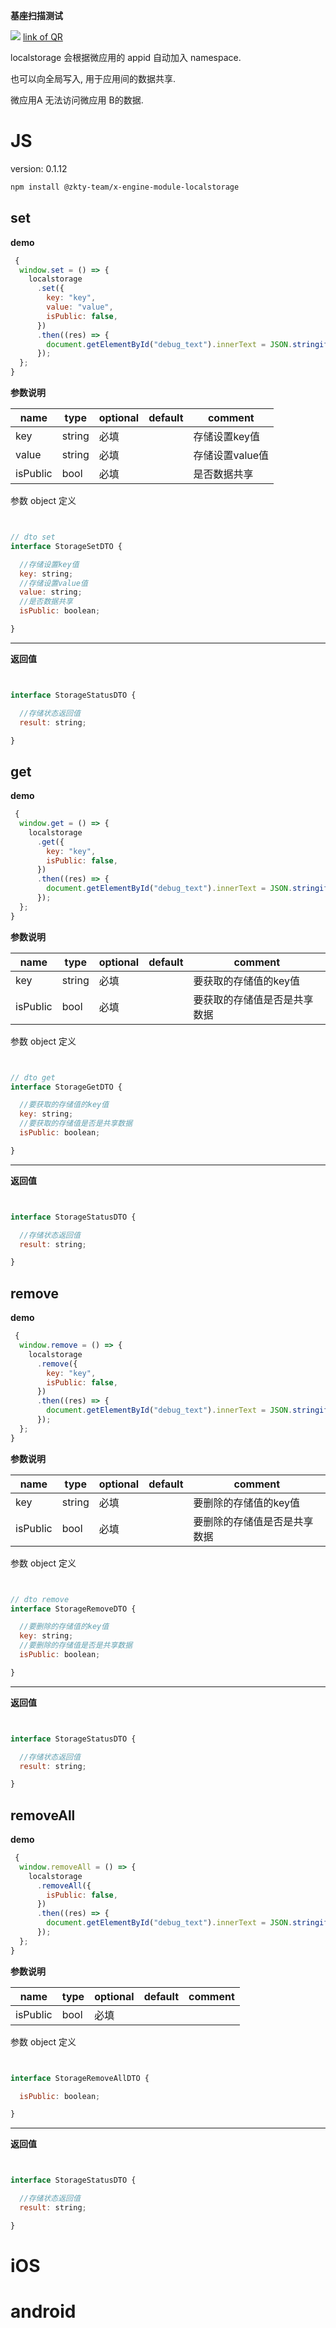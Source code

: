 

**基座扫描测试**
<div id='modulename' style='display:none'>localstorage</div> <img id='qrimg' src='https://api.qrserver.com/v1/create-qr-code/?size=150x150&data=http://192.168.44.52:3000/docs/modules/all/dist/ui/index.html'></img>
<a id='qrlink' href="about:none">link of QR</a>

localstorage 会根据微应用的 appid 自动加入 namespace.

也可以向全局写入, 用于应用间的数据共享.

微应用A 无法访问微应用 B的数据.








# JS


version: 0.1.12
``` bash
npm install @zkty-team/x-engine-module-localstorage
```



## set



**demo**
``` js
 {
  window.set = () => {
    localstorage
      .set({
        key: "key",
        value: "value",
        isPublic: false,
      })
      .then((res) => {
        document.getElementById("debug_text").innerText = JSON.stringify(res);
      });
  };
}
``` 

	
**参数说明**

| name                        | type      | optional | default   | comment  |
| --------------------------- | --------- | -------- | --------- |--------- |
| key | string | 必填 |  | 存储设置key值 |
| value | string | 必填 |  | 存储设置value值 |
| isPublic | bool | 必填 |  | 是否数据共享 |


参数 object  定义
``` js


// dto set
interface StorageSetDTO {

  //存储设置key值
  key: string;
  //存储设置value值
  value: string;
  //是否数据共享
  isPublic: boolean;

}
``` 


---------------------
**返回值**
``` js


interface StorageStatusDTO {

  //存储状态返回值
  result: string;

}
``` 




## get



**demo**
``` js
 {
  window.get = () => {
    localstorage
      .get({
        key: "key",
        isPublic: false,
      })
      .then((res) => {
        document.getElementById("debug_text").innerText = JSON.stringify(res);
      });
  };
}
``` 

	
**参数说明**

| name                        | type      | optional | default   | comment  |
| --------------------------- | --------- | -------- | --------- |--------- |
| key | string | 必填 |  | 要获取的存储值的key值 |
| isPublic | bool | 必填 |  | 要获取的存储值是否是共享数据 |


参数 object  定义
``` js


// dto get
interface StorageGetDTO {

  //要获取的存储值的key值
  key: string;
  //要获取的存储值是否是共享数据
  isPublic: boolean;

}
``` 


---------------------
**返回值**
``` js


interface StorageStatusDTO {

  //存储状态返回值
  result: string;

}
``` 




## remove



**demo**
``` js
 {
  window.remove = () => {
    localstorage
      .remove({
        key: "key",
        isPublic: false,
      })
      .then((res) => {
        document.getElementById("debug_text").innerText = JSON.stringify(res);
      });
  };
}
``` 

	
**参数说明**

| name                        | type      | optional | default   | comment  |
| --------------------------- | --------- | -------- | --------- |--------- |
| key | string | 必填 |  | 要删除的存储值的key值 |
| isPublic | bool | 必填 |  | 要删除的存储值是否是共享数据 |


参数 object  定义
``` js


// dto remove
interface StorageRemoveDTO {

  //要删除的存储值的key值
  key: string;
  //要删除的存储值是否是共享数据
  isPublic: boolean;

}
``` 


---------------------
**返回值**
``` js


interface StorageStatusDTO {

  //存储状态返回值
  result: string;

}
``` 




## removeAll



**demo**
``` js
 {
  window.removeAll = () => {
    localstorage
      .removeAll({
        isPublic: false,
      })
      .then((res) => {
        document.getElementById("debug_text").innerText = JSON.stringify(res);
      });
  };
}
``` 

	
**参数说明**

| name                        | type      | optional | default   | comment  |
| --------------------------- | --------- | -------- | --------- |--------- |
| isPublic | bool | 必填 |  |  |


参数 object  定义
``` js


interface StorageRemoveAllDTO {

  isPublic: boolean;

}
``` 


---------------------
**返回值**
``` js


interface StorageStatusDTO {

  //存储状态返回值
  result: string;

}
``` 



    

# iOS


# android


